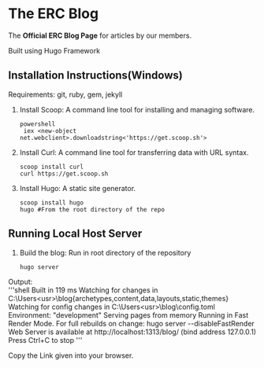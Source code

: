 # The ERC Blog

The **Official ERC Blog Page** for articles by our members.

Built using Hugo Framework

## Installation Instructions(Windows)

Requirements: git, ruby, gem, jekyll

1. Install Scoop: A command line tool for installing and managing software.

   ```shell
   powershell
    iex <new-object net.webclient>.downloadstring<'https://get.scoop.sh'>
   ```

2. Install Curl: A command line tool for transferring data with URL syntax.

   ```shell
   scoop install curl
   curl https://get.scoop.sh
   ```

3. Install Hugo: A static site generator.

   ```shell
   scoop install hugo
   hugo #From the root directory of the repo
   ```

## Running Local Host Server

1. Build the blog: Run in root directory of the repository

   ```shell
   hugo server
   ```

Output:  
    '''shell 
    Built in 119 ms
    Watching for changes in C:\Users\<usr>\blog\{archetypes,content,data,layouts,static,themes}
    Watching for config changes in C:\Users\<usr>\blog\config.toml
    Environment: "development"
    Serving pages from memory
    Running in Fast Render Mode. For full rebuilds on change: hugo server --disableFastRender
    Web Server is available at http://localhost:1313/blog/ (bind address 127.0.0.1)
    Press Ctrl+C to stop
    '''

Copy the Link given into your browser.
